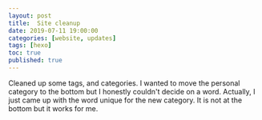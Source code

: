 ```yaml
---
layout: post
title:  Site cleanup
date: 2019-07-11 19:00:00
categories: [website, updates]
tags: [hexo]
toc: true
published: true
---
```


Cleaned up some tags, and categories. I wanted to move the personal category to the bottom but I honestly couldn't decide on a word. Actually, I just came up with the word unique for the new category. It is not at the bottom but it works for me.
